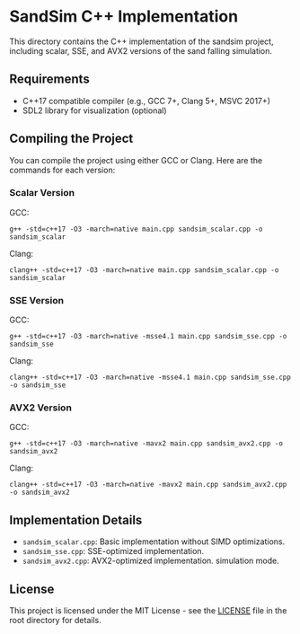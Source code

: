 # SandSim C++ Implementation

This directory contains the C++ implementation of the sandsim project, including scalar, SSE, and AVX2 versions of the sand falling simulation.

## Requirements

- C++17 compatible compiler (e.g., GCC 7+, Clang 5+, MSVC 2017+)
- SDL2 library for visualization (optional)

## Compiling the Project

You can compile the project using either GCC or Clang. Here are the commands for each version:

### Scalar Version

GCC:
```
g++ -std=c++17 -O3 -march=native main.cpp sandsim_scalar.cpp -o sandsim_scalar
```

Clang:
```
clang++ -std=c++17 -O3 -march=native main.cpp sandsim_scalar.cpp -o sandsim_scalar
```

### SSE Version

GCC:
```
g++ -std=c++17 -O3 -march=native -msse4.1 main.cpp sandsim_sse.cpp -o sandsim_sse
```

Clang:
```
clang++ -std=c++17 -O3 -march=native -msse4.1 main.cpp sandsim_sse.cpp -o sandsim_sse
```

### AVX2 Version

GCC:
```
g++ -std=c++17 -O3 -march=native -mavx2 main.cpp sandsim_avx2.cpp -o sandsim_avx2
```

Clang:
```
clang++ -std=c++17 -O3 -march=native -mavx2 main.cpp sandsim_avx2.cpp -o sandsim_avx2
```



## Implementation Details

- `sandsim_scalar.cpp`: Basic implementation without SIMD optimizations.
- `sandsim_sse.cpp`: SSE-optimized implementation.
- `sandsim_avx2.cpp`: AVX2-optimized implementation.
 simulation mode.


## License

This project is licensed under the MIT License - see the [LICENSE](../LICENSE) file in the root directory for details.
